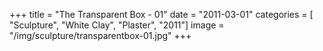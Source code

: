 +++
title = "The Transparent Box - 01"
date = "2011-03-01"
categories = [ "Sculpture", "White Clay", "Plaster", "2011"]
image = "/img/sculpture/transparentbox-01.jpg"
+++

